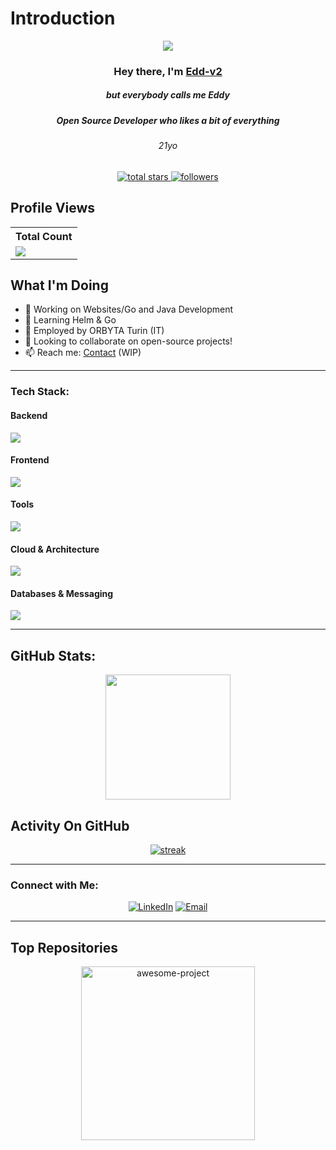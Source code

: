 # Introduction

<p align="center">
  <img src="https://readme-typing-svg.demolab.com/?lines=Think%20freely%20:%20create,%20disrupt,%20and%20evolve.%20;Claim%20the%20impossible;1+%2B%20years%20of%20coding%20experience&font=Fira%20Code&center=true&width=700&height=45&color=fff53a&vCenter=true&pause=1000&size=25" />
</p>

<h3 align="center">Hey there, I'm <a href="https://github.com/Edd-v2">Edd-v2</a></h3>
<h5 align="center">but everybody calls me Eddy</h5>
<h5 align="center">Open Source Developer who likes a bit of everything</h5>
<h6 align="center">21yo</h6>
<p align="center">
  <a href="https://github.com/Edd-v2?tab=repositories&sort=stargazers">
    <img alt="total stars" title="Total stars on GitHub" src="https://custom-icon-badges.demolab.com/github/stars/Edd-v2?color=B8B92B&style=for-the-badge&labelColor=959532&logo=star"/>
  </a>
  <a href="https://github.com/Edd-v2">
    <img alt="followers" title="Follow me on Github" src="https://img.shields.io/github/followers/Edd-v2?color=236ad3&style=for-the-badge&logo=github&label=Follow"/>
  </a>
</p>

## Profile Views

<table>
  <tr>
    <th>Total Count</th>
  </tr>
  <tr>
    <td>
      <a href="https://github.com/Edd-v2"> <img src="https://komarev.com/ghpvc/?username=Edd-v2&style=for-the-badge&color=brightgreen"> </a>
    </td>
  </tr>
</table>

## What I'm Doing

- 🔭 Working on Websites/Go and Java Development
- 🌱 Learning Helm & Go
- 🌱 Employed by ORBYTA Turin (IT)
- 👯 Looking to collaborate on open-source projects!
- 📫 Reach me: [Contact](#) (WIP)

---

### Tech Stack:

#### Backend
<p align="left">
  <a href="https://github.com/Edd-v2">
    <img src="https://skillicons.dev/icons?i=java,go,py,spring"> 
  </a>
</p>

#### Frontend
<p align="left">
  <a href="https://github.com/Edd-v2">
    <img src="https://skillicons.dev/icons?i=js,ts,html,angular"> 
  </a>
</p>

#### Tools
<p align="left">
  <a href="https://github.com/Edd-v2">
    <img src="https://skillicons.dev/icons?i=idea,vscode,bitbucket,figma"> 
  </a>
</p>

#### Cloud & Architecture
<p align="left">
  <a href="https://github.com/Edd-v2">
    <img src="https://skillicons.dev/icons?i=aws,docker"> 
  </a>
</p>

#### Databases & Messaging
<p align="left">
  <a href="https://github.com/Edd-v2">
    <img src="https://skillicons.dev/icons?i=mongodb,postgres,rabbitmq,oracle,postgis,minio"> 
  </a>
</p>

---

## GitHub Stats:

<p align="center">
  <img height="200px" src="https://github-readme-stats.vercel.app/api?username=Edd-v2&hide_border=true&show_icons=true&count_private=true&theme=gruvbox&bg_color=151515">
</p>

## Activity On GitHub

<p align="center">
  <a href="https://github.com/Edd-v2">      
    <img title="stats" alt="streak" src="https://github-readme-streak-stats.herokuapp.com/?user=Edd-v2&theme=dark&hide_border=true&stroke=f53b3b"/>
  </a>
</p>

---

### Connect with Me:
<p align="center">
  <a href="https://www.linkedin.com/in/edoardo-caon-354bb427a"><img alt="LinkedIn" title="LinkedIn" src="https://img.shields.io/badge/-LinkedIn-0077B5?style=for-the-badge&logo=linkedin&logoColor=white"/></a>
  <a href="mailto:edward02caon@gmail.com"><img alt="Email" title="Email" src="https://img.shields.io/badge/-Email-D14836?style=for-the-badge&logo=gmail&logoColor=white"/></a>
</p>

---

## Top Repositories

<p align="center">
  <a href="https://github.com/Edd-v2/awesome-project"><img width="278" src="https://denvercoder1-github-readme-stats.vercel.app/api/pin/?username=Edd-v2&repo=awesome-project&theme=react&bg_color=1F222E&title_color=F8D866&hide_border=true&icon_color=F8D866&show_icons=false" alt="awesome-project"></a>
</p>

<!-- Optional for highlighting specific repositories -->
<!--
  <p align="left">
    <a href="https://github.com/Thinkright20/Profile-Badges"><img width="278" src="https://denvercoder1-github-readme-stats.vercel.app/api/pin/?username=thinkright20&repo=Profile-Badges&theme=react&bg_color=1F222E&title_color=F8D866&hide_border=true&icon_color=F8D866&show_icons=false" alt="github-readme-streak-stats"></a>
  </p>
-->
